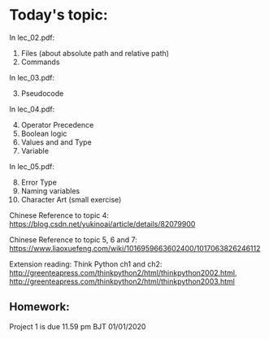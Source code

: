 # Today's topic:

In lec_02.pdf:

1. Files (about absolute path and relative path)
2. Commands 

In lec_03.pdf:

3. Pseudocode

In lec_04.pdf:

4. Operator Precedence
5. Boolean logic
6. Values and and Type
7. Variable

In lec_05.pdf:

8. Error Type
9. Naming variables
10. Character Art (small exercise)


Chinese Reference to topic 4: https://blog.csdn.net/yukinoai/article/details/82079900

Chinese Reference to topic 5, 6 and 7: https://www.liaoxuefeng.com/wiki/1016959663602400/1017063826246112


Extension reading: Think Python ch1 and ch2: http://greenteapress.com/thinkpython2/html/thinkpython2002.html, http://greenteapress.com/thinkpython2/html/thinkpython2003.html

## Homework:

Project 1 is due 11.59 pm BJT 01/01/2020
